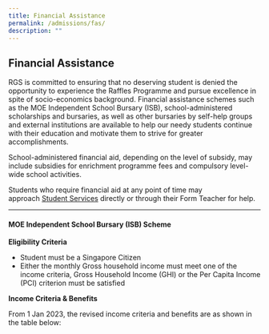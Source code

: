 ```yaml
---
title: Financial Assistance
permalink: /admissions/fas/
description: ""
---
```

## Financial Assistance

RGS is committed to ensuring that no deserving student is denied the opportunity to experience the Raffles Programme and pursue excellence in spite of socio-economics background. Financial assistance schemes such as the MOE Independent School Bursary (ISB), school-administered scholarships and bursaries, as well as other bursaries by self-help groups and external institutions are available to help our needy students continue with their education and motivate them to strive for greater accomplishments.   

School-administered financial aid, depending on the level of subsidy, may include subsidies for enrichment programme fees and compulsory level-wide school activities.   

Students who require financial aid at any point of time may approach [Student Services](mailto:rgs_studentservices@schools.gov.sg) directly or through their Form Teacher for help.

---

#### MOE Independent School Bursary (ISB) Scheme

**Eligibility Criteria**

*   Student must be a Singapore Citizen
*   Either the monthly Gross household income must meet one of the income criteria, Gross Household Income (GHI) or the Per Capita Income (PCI) criterion must be satisfied
    
**Income Criteria & Benefits**

From 1 Jan 2023, the revised income criteria and benefits are as shown in the table below: